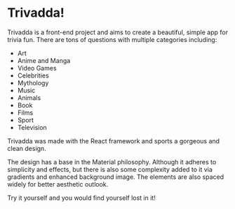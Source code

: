 # Trivadda!

Trivadda is a front-end project and aims to create a beautiful, simple app for trivia fun. There are tons of questions with multiple categories including:
* Art
* Anime and Manga
* Video Games
* Celebrities
* Mythology
* Music
* Animals
* Book
* Films
* Sport
* Television

Trivadda was made with the React framework and sports a gorgeous and clean design. 

The design has a base in the Material philosophy. Although it adheres to simplicity and effects, but there is also some complexity added to it via gradients and enhanced background image. The elements are also spaced widely for better aesthetic outlook. 

Try it yourself and you would find yourself lost in it!
